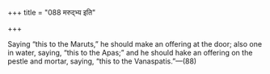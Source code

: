 +++
title = "088 मरुद्भ्य इति"

+++

Saying “this to the Maruts,” he should make an offering at the door; also one in water, saying, “this to the Apas;” and he should hake an offering on the pestle and mortar, saying, “this to the Vanaspatis.”—(88)